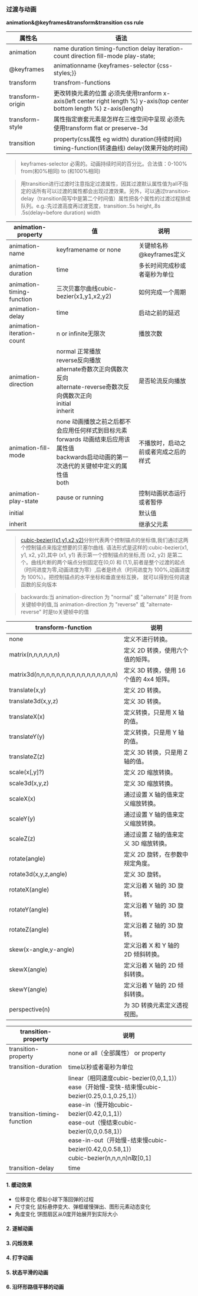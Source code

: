 ### 过渡与动画

 <b>animation&@keyframes&transform&transition css rule</b>  
 
  属性名|语法
  -|-
  animation|name duration timing-function delay iteration-count direction fill-mode play-state;
  @keyframes|animationname {keyframes-selector {css-styles;}}
  transform|transfrom-functions
  transform-origin|更改转换元素的位置 必须先使用tranform x-axis(left center right length %) y-axis(top center bottom length %) z-axis(length)
  transform-style|属性指定嵌套元素是怎样在三维空间中呈现 必须先使用transform flat or preserve-3d
  transition|property(css属性 eg width) duration(持续时间) timing-function(转速曲线) delay(效果开始的时间)
  
  > keyframes-selector 必需的。动画持续时间的百分比。合法值：0-100% from(和0%相同) to (和100%相同)
  
  > 用transition进行过渡时注意指定过渡属性，因其过渡默认属性值为all不指定的话所有可以过渡的属性都会出现过渡效果。另外，可以通过transition-delay（transition简写中是第二个时间值）属性把各个属性的过渡过程排成队列。e.g.:先过渡高度再过渡宽度，transition:.5s height,.8s .5s(delay=before duration) width
  
  animation-property|值|说明
  -|-|-
  animation-name|keyframename or none|关键帧名称@keyframes定义
  animation-duration|time|多长时间完成秒或者毫秒为单位
  animation-timing-function|三次贝塞尔曲线cubic-bezier(x1,y1,x2,y2)|如何完成一个周期
  animation-delay|time|启动之前的延迟
  animation-iteration-count|n or infinite无限次|播放次数
  animation-direction|normal 正常播放<br>reverse反向播放<br>alternate奇数次正向偶数次反向<br>alternate-reverse奇数次反向偶数次正向<br>initial<br>inherit|是否轮流反向播放
  animation-fill-mode|none 动画播放之前之后都不会应用任何样式到目标元素</br>forwards 动画结束后应用该属性值</br>backwards启动动画的第一次迭代的关键帧中定义的属性值</br>both|不播放时，启动之前或者完成之后的样式
  animation-play-state|pause or running|控制动画状态运行或者暂停
  initial||默认值
  inherit||继承父元素
  
 > [cubic-bezier((x1,y1,x2,y2)](http://cubic-bezier.com)分别代表两个控制锚点的坐标值,我们通过这两个控制锚点来指定想要的贝塞尔曲线. 语法形式是这样的:cubic-bezier(x1, y1, x2, y2),其中 (x1, y1) 表示第一个控制锚点的坐标,而 (x2, y2) 是第二个。曲线片断的两个端点分别固定在(0,0) 和 (1,1),前者是整个过渡的起点（时间进度为零,动画进度为零）,后者是终点（时间进度为 100%,动画进度为 100%）。把控制锚点的水平坐标和垂直坐标互换， 就可以得到任何调速函数的反向版本
 
 > backwards:当 animation-direction 为 "normal" 或 "alternate" 时是 from 关键帧中的值,当 animation-direction 为 "reverse" 或 "alternate-reverse" 时是to关键帧中的值
  
  transform-function|说明
  -|-
  none|	定义不进行转换。
  matrix(n,n,n,n,n,n) |	定义 2D 转换，使用六个值的矩阵。
  matrix3d(n,n,n,n,n,n,n,n,n,n,n,n,n,n,n,n)|定义 3D 转换，使用 16 个值的 4x4 矩阵。
  translate(x,y)|定义 2D 转换。
  translate3d(x,y,z)|	定义 3D 转换。
  translateX(x)|	定义转换，只是用 X 轴的值。
  translateY(y)|	定义转换，只是用 Y 轴的值。
  translateZ(z)	|定义 3D 转换，只是用 Z 轴的值。
  scale(x[,y]?)	|定义 2D 缩放转换。
  scale3d(x,y,z)|	定义 3D 缩放转换。
  scaleX(x)|	通过设置 X 轴的值来定义缩放转换。
  scaleY(y)|	通过设置 Y 轴的值来定义缩放转换。
  scaleZ(z)|	通过设置 Z 轴的值来定义 3D 缩放转换。
  rotate(angle)|	定义 2D 旋转，在参数中规定角度。
  rotate3d(x,y,z,angle)|	定义 3D 旋转。
  rotateX(angle)|	定义沿着 X 轴的 3D 旋转。
  rotateY(angle)|	定义沿着 Y 轴的 3D 旋转。
  rotateZ(angle)|	定义沿着 Z 轴的 3D 旋转。
  skew(x-angle,y-angle)	|定义沿着 X 和 Y 轴的 2D 倾斜转换。
  skewX(angle)|	定义沿着 X 轴的 2D 倾斜转换。
  skewY(angle)|	定义沿着 Y 轴的 2D 倾斜转换。
  perspective(n)|	为 3D 转换元素定义透视视图。
  
  transition-property|说明
  -|-
  transition-property|none or all（全部属性） or property
  transition-duration|time以秒或者毫秒为单位
  transition-timing-function|linear（相同速度cubic-bezier(0,0,1,1)） </br>ease（开始慢-变快-结束慢cubic-bezier(0.25,0.1,0.25,1)）</br> ease-in（慢开始cubic-bezier(0.42,0,1,1)）</br> ease-out（慢结束cubic-bezier(0,0,0.58,1)） </br>ease-in-out（开始慢-结束慢cubic-bezier(0.42,0,0.58,1)）</br> cubic-bezier(n,n,n,n)n取[0,1]
  transition-delay|time
  
#### 1. 缓动效果
  - 位移变化 模拟小球下落回弹的过程
  - 尺寸变化 鼠标悬停变大、弹框缓慢弹出、图形元素动态变化
  - 角度变化 饼图扇区从0度开始展开到实际大小
#### 2. 逐帧动画
#### 3. 闪烁效果
#### 4. 打字动画
#### 5. 状态平滑的动画
#### 6. 沿环形路径平移的动画
